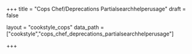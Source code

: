 +++
title = "Cops Chef/Deprecations Partialsearchhelperusage"
draft = false

layout = "cookstyle_cops"
data_path = ["cookstyle","cops_chef_deprecations_partialsearchhelperusage"]

+++

<!-- The content of this page is automatically generated from the
cops_chef_deprecations_partialsearchhelperusage.yml file in github.com/chef/cookstyle/docs-chef-io/data/cookstyle. -->
